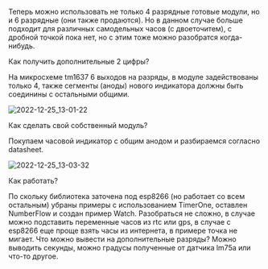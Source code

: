 Теперь можно использовать не только 4 разрядные готовые модули, но и 6 разрядные (они также продаются). Но в данном случае больше подходит для различных самодельных часов (с двоеточитем), с дробной точкой пока нет, но с этим тоже можно разобратся когда-нибудь.

Как получить дополнительные 2 цифры?

На микросхеме tm1637 6 выходов на разряды, в модуле задействованы только 4, также сегменты (аноды) нового индикатора должны быть соединины с остальными общими. 


![2022-12-25_13-01-22](https://user-images.githubusercontent.com/81521477/209463923-76b26f25-d92f-4432-aa68-b6b4d74f403f.png)


Как сделать свой собственный модуль?

Покупаем часовой индикатор с общим анодом и разбираемся согласно datasheet.

![2022-12-25_13-03-32](https://user-images.githubusercontent.com/81521477/209464051-f042b0d3-ae64-43eb-b0d4-d7bc29f3e2e8.png)


Как работать?

По скольку библиотека заточена под esp8266 (но работает со всем остальным) убраны примеры с использованием TimerOne, оставлен NumberFlow и создан пример Watch.
Разобраться не сложно, в случае можно подставить переменные часов из rtc или gps, в случае с esp8266 еще проще взять часы из интернета, в примере точка не мигает.
Что можно вывести на дополнительные разряды?
Можно выводить секунды, можно градусы полученные от датчика lm75a или что-то другое.
